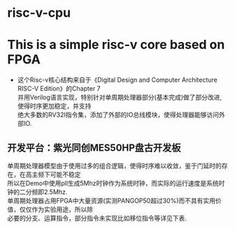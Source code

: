# risc-v-cpu
# This is a simple risc-v core based on FPGA  

* 这个Risc-v核心结构来自于《Digital Design and Computer Architecture RISC-V Edition》的Chapter 7  
并用Verilog语言实现，特别针对单周期处理器部分(基本完成)做了部分改进,使得时序更加稳定，并支持  
绝大多数的RV32I指令集，添加了外部的IO总线模块，使得处理器能够访问外部IO.  

## 开发平台：紫光同创MES50HP盘古开发板  
单周期处理器模型由于使用过多的组合逻辑，使得时序难以收敛，鉴于门延时的存在，在高主频下可能不稳定  
所以在Demo中使用pll生成5Mhz时钟作为系统时钟，而实际的运行速度是系统时钟的二分频即2.5Mhz.  
单周期处理器占用FPGA中大量资源(实测PANGOP50超过30%)而不具有实用价值，仅仅作为实验用途，所以除  
必要的分支、运算指令，部分指令未实现比如移位指令等详见下表.



